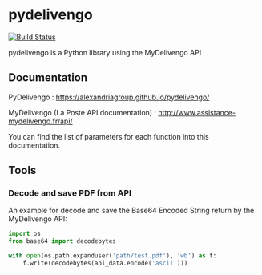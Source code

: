 # pydelivengo 
[![Build Status](https://travis-ci.org/alexandriagroup/pydelivengo.svg?branch=master)](https://travis-ci.org/alexandriagroup/pydelivengo)

pydelivengo is a Python library using the MyDelivengo API


## Documentation

PyDelivengo : https://alexandriagroup.github.io/pydelivengo/

MyDelivengo (La Poste API documentation) : http://www.assistance-mydelivengo.fr/api/

You can find the list of parameters for each function into this
documentation.


## Tools

### Decode and save PDF from API

An example for decode and save the Base64 Encoded String return by the
MyDelivengo API:

```python
import os
from base64 import decodebytes

with open(os.path.expanduser('path/test.pdf'), 'wb') as f:
    f.write(decodebytes(api_data.encode('ascii')))
```
